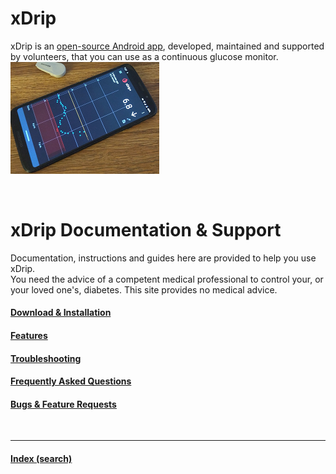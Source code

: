 # xDrip  

xDrip is an [open-source Android app](https://github.com/NightscoutFoundation/xDrip), developed, maintained and supported by volunteers, that you can use as a continuous glucose monitor.  
![](./docs/images/xDinaction.png)  
  
<br/>  
  
# xDrip Documentation & Support  
  
Documentation, instructions and guides here are provided to help you use xDrip.  
You need the advice of a competent medical professional to control your, or your loved one's, diabetes. This site provides no medical advice.  
  
  
#### [Download & Installation](./docs/Installation_page)
#### [Features](./docs/Features_page)
#### [Troubleshooting](./docs/Troubleshooting_page)
#### [Frequently Asked Questions](./docs/FAQ_page)
#### [Bugs & Feature Requests](./docs/Issues)
<br/>  
  
---  
  
#### [Index (search)](./Search_Index)
